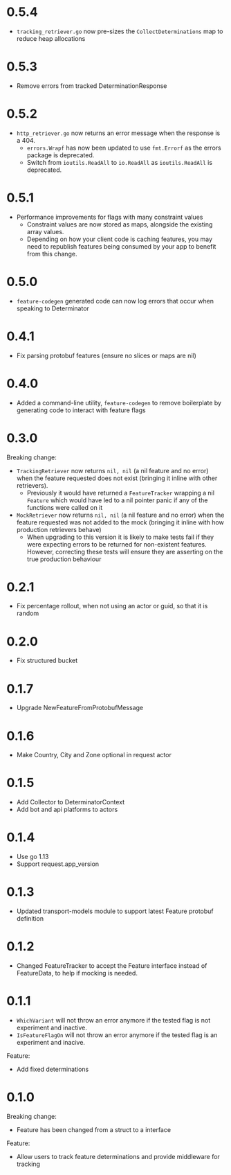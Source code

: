 # 0.5.4

- `tracking_retriever.go` now pre-sizes the `CollectDeterminations` map to reduce heap allocations

# 0.5.3

- Remove errors from tracked DeterminationResponse

# 0.5.2

- `http_retriever.go` now returns an error message when the response is a 404.
  - `errors.Wrapf` has now been updated to use `fmt.Errorf` as the errors package is deprecated.
  - Switch from `ioutils.ReadAll` to `io.ReadAll` as `ioutils.ReadAll` is deprecated.

# 0.5.1

- Performance improvements for flags with many constraint values
  - Constraint values are now stored as maps, alongside the existing array values.
  - Depending on how your client code is caching features, you may need to republish
    features being consumed by your app to benefit from this change.

# 0.5.0

- `feature-codegen` generated code can now log errors that occur when speaking to Determinator

# 0.4.1

- Fix parsing protobuf features (ensure no slices or maps are nil)

# 0.4.0

- Added a command-line utility, `feature-codegen` to remove boilerplate by generating code to interact with feature flags

# 0.3.0

Breaking change:
- `TrackingRetriever` now returns `nil, nil` (a nil feature and no error) when the feature requested does not exist (bringing it inline with other retrievers).
  - Previously it would have returned a `FeatureTracker` wrapping a nil `Feature` which would have led to a nil pointer panic if any of the functions were called on it
- `MockRetriever` now returns `nil, nil` (a nil feature and no error) when the feature requested was not added to the mock (bringing it inline with how production retrievers behave)
  - When upgrading to this version it is likely to make tests fail if they were expecting errors to be returned for non-existent features. However, correcting these tests will ensure they are asserting on the true production behaviour

# 0.2.1

- Fix percentage rollout, when not using an actor or guid, so that it is random

# 0.2.0

- Fix structured bucket

# 0.1.7

- Upgrade NewFeatureFromProtobufMessage

# 0.1.6

- Make Country, City and Zone optional in request actor

# 0.1.5

- Add Collector to DeterminatorContext
- Add bot and api platforms to actors

# 0.1.4

- Use go 1.13
- Support request.app_version

# 0.1.3

- Updated transport-models module to support latest Feature protobuf definition

# 0.1.2

- Changed FeatureTracker to accept the Feature interface instead of FeatureData, to help if mocking is needed.

# 0.1.1

- `WhichVariant` will not throw an error anymore if the tested flag is not experiment and inactive.
- `IsFeatureFlagOn` will not throw an error anymore if the tested flag is an experiment and inacive.

Feature:

- Add fixed determinations

# 0.1.0

Breaking change:

- Feature has been changed from a struct to a interface

Feature:

- Allow users to track feature determinations and provide middleware for tracking
